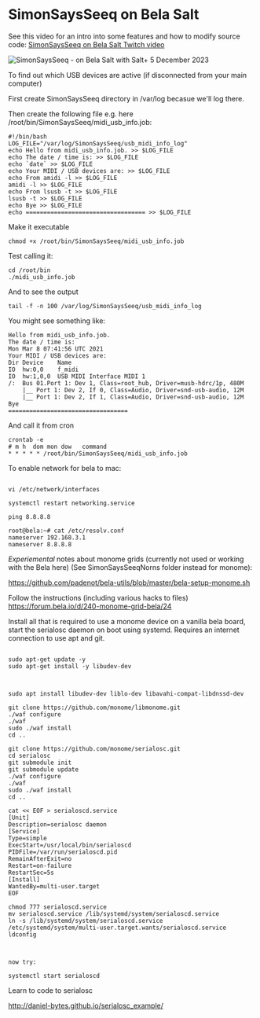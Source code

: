 # SimonSaysSeeq on Bela Salt 

See this video for an intro into some features and how to modify source code: [SimonSaysSeeq on Bela Salt Twitch video](https://www.twitch.tv/videos/885185134)

![SimonSaysSeeq - on Bela Salt with Salt+ 5 December 2023](https://github.com/simonredfern/SimonSaysSeeq/assets/485218/9e7547bc-99ac-41cc-9224-38f2cffdf1ef)

To find out which USB devices are active (if disconnected from your main computer)

First create SimonSaysSeeq directory in /var/log becasue we'll log there.

Then create the following file e.g. here /root/bin/SimonSaysSeeq/midi_usb_info.job:

```
#!/bin/bash
LOG_FILE="/var/log/SimonSaysSeeq/usb_midi_info_log"
echo Hello from midi_usb_info.job. >> $LOG_FILE
echo The date / time is: >> $LOG_FILE
echo `date` >> $LOG_FILE
echo Your MIDI / USB devices are: >> $LOG_FILE
echo From amidi -l >> $LOG_FILE
amidi -l >> $LOG_FILE
echo From lsusb -t >> $LOG_FILE
lsusb -t >> $LOG_FILE
echo Bye >> $LOG_FILE
echo ================================== >> $LOG_FILE
```


Make it executable
```
chmod +x /root/bin/SimonSaysSeeq/midi_usb_info.job
```

Test calling it:
```
cd /root/bin
./midi_usb_info.job
```

And to see the output
```
tail -f -n 100 /var/log/SimonSaysSeeq/usb_midi_info_log
```

You might see something like:
```
Hello from midi_usb_info.job.
The date / time is:
Mon Mar 8 07:41:56 UTC 2021
Your MIDI / USB devices are:
Dir Device    Name
IO  hw:0,0    f_midi
IO  hw:1,0,0  USB MIDI Interface MIDI 1
/:  Bus 01.Port 1: Dev 1, Class=root_hub, Driver=musb-hdrc/1p, 480M
    |__ Port 1: Dev 2, If 0, Class=Audio, Driver=snd-usb-audio, 12M
    |__ Port 1: Dev 2, If 1, Class=Audio, Driver=snd-usb-audio, 12M
Bye
==================================
```


And call it from cron
```
crontab -e
# m h  dom mon dow   command
* * * * * /root/bin/SimonSaysSeeq/midi_usb_info.job
```


To enable network for bela to mac:

```

vi /etc/network/interfaces

systemctl restart networking.service

ping 8.8.8.8

root@bela:~# cat /etc/resolv.conf 
nameserver 192.168.3.1
nameserver 8.8.8.8

```

*Experiemental* notes about monome grids (currently not used or working with the Bela here) (See SimonSaysSeeqNorns folder instead for monome):

https://github.com/padenot/bela-utils/blob/master/bela-setup-monome.sh

Follow the instructions (including various hacks to files)
https://forum.bela.io/d/240-monome-grid-bela/24

Install all that is required to use a monome device on a vanilla bela board,
start the serialosc daemon on boot using systemd.
Requires an internet connection to use apt and git.


```

sudo apt-get update -y
sudo apt-get install -y libudev-dev



sudo apt install libudev-dev liblo-dev libavahi-compat-libdnssd-dev 

git clone https://github.com/monome/libmonome.git
./waf configure
./waf
sudo ./waf install
cd ..

git clone https://github.com/monome/serialosc.git
cd serialosc
git submodule init
git submodule update
./waf configure
./waf
sudo ./waf install
cd ..

cat << EOF > serialoscd.service
[Unit]
Description=serialosc daemon
[Service]
Type=simple
ExecStart=/usr/local/bin/serialoscd
PIDFile=/var/run/serialoscd.pid
RemainAfterExit=no
Restart=on-failure
RestartSec=5s
[Install]
WantedBy=multi-user.target
EOF

chmod 777 serialoscd.service
mv serialoscd.service /lib/systemd/system/serialoscd.service
ln -s /lib/systemd/system/serialoscd.service /etc/systemd/system/multi-user.target.wants/serialoscd.service
ldconfig



now try: 

systemctl start serialoscd

```

Learn to code to serialosc

http://daniel-bytes.github.io/serialosc_example/
